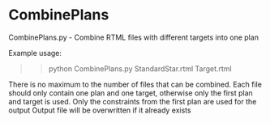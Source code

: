 # CombinePlans

CombinePlans.py - Combine RTML files with different targets into one plan

Example usage: 
>>python CombinePlans.py StandardStar.rtml Target.rtml

There is no maximum to the number of files that can be combined.
Each file should only contain one plan and one target, otherwise only the first plan and target is used.
Only the constraints from the first plan are used for the output
Output file will be overwritten if it already exists

